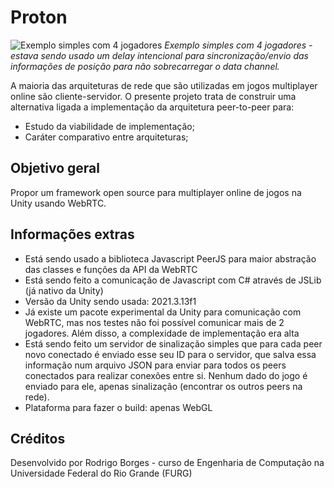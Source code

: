 # Proton

![Exemplo simples com 4 jogadores](https://imgur.com/iLJawHA.gif)
*Exemplo simples com 4 jogadores - estava sendo usado um delay intencional para sincronização/envio das informações de posição para não
sobrecarregar o data channel.*

A maioria das arquiteturas de rede que são utilizadas em jogos multiplayer online são cliente-servidor. O presente projeto 
trata de construir uma alternativa ligada a implementação da arquitetura peer-to-peer para:

- Estudo da viabilidade de implementação;
- Caráter comparativo entre arquiteturas;

## Objetivo geral
Propor um framework open source para multiplayer online de jogos na Unity usando WebRTC.

## Informações extras
- Está sendo usado a biblioteca Javascript PeerJS para maior abstração das classes e funções da API da WebRTC
- Está sendo feito a comunicação de Javascript com C# através de JSLib (já nativo da Unity)
- Versão da Unity sendo usada: 2021.3.13f1
- Já existe um pacote experimental da Unity para comunicação com WebRTC, mas nos testes não foi possível comunicar mais de 2 jogadores. Além disso, a complexidade de implementação era alta
- Está sendo feito um servidor de sinalização simples que para cada peer novo conectado é enviado esse seu ID para o servidor, que salva essa informação num arquivo JSON para enviar para todos os peers conectados para realizar conexões entre si. Nenhum dado do jogo é enviado para ele, apenas sinalização (encontrar os outros peers na rede).
- Plataforma para fazer o build: apenas WebGL

## Créditos
Desenvolvido por Rodrigo Borges - curso de Engenharia de Computação na Universidade Federal do Rio Grande (FURG)